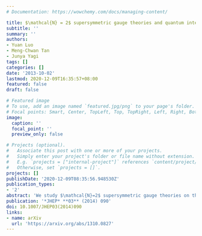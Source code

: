 ```yaml
---
# Documentation: https://wowchemy.com/docs/managing-content/

title: $\mathcal{N} = 2$ supersymmetric gauge theories and quantum integrable systems
subtitle: ''
summary: ''
authors:
- Yuan Luo
- Meng-Chwan Tan
- Junya Yagi
tags: []
categories: []
date: '2013-10-02'
lastmod: 2020-12-09T16:35:57+08:00
featured: false
draft: false

# Featured image
# To use, add an image named `featured.jpg/png` to your page's folder.
# Focal points: Smart, Center, TopLeft, Top, TopRight, Left, Right, BottomLeft, Bottom, BottomRight.
image:
  caption: ''
  focal_point: ''
  preview_only: false

# Projects (optional).
#   Associate this post with one or more of your projects.
#   Simply enter your project's folder or file name without extension.
#   E.g. `projects = ["internal-project"]` references `content/project/deep-learning/index.md`.
#   Otherwise, set `projects = []`.
projects: []
publishDate: '2020-12-09T08:35:56.948530Z'
publication_types:
- '2'
abstract: 'We study $\mathcal{N}=2$ supersymmetric gauge theories on the product of a two-sphere and a cylinder. We show that the low-energy dynamics of a BPS sector of such a theory is described by a quantum integrable system, with the Planck constant set by the inverse of the radius of the sphere. If the sphere is replaced with a hemisphere, then our system reduces to an integrable system of the type studied by Nekrasov and Shatashvili. In this case we establish a correspondence between the effective prepotential of the gauge theory and the Yang–Yang function of the integrable system.'
publication: '*JHEP* **03** (2014) 090'
doi: 10.1007/JHEP03(2014)090
links:
- name: arXiv
  url: 'https://arxiv.org/abs/1310.0827'
---
```

